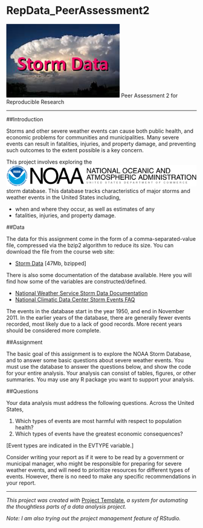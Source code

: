 # RepData_PeerAssessment2
![](assets/noaa_storm_data.jpeg) Peer Assessment 2 for Reproducible Research   

***

##Introduction

Storms and other severe weather events can cause both public health, and economic problems for communities and municipalities. Many severe events can result in fatalities, injuries, and property damage, and preventing such outcomes to the extent possible is a key concern.  

This project involves exploring the [![](assets/noaa_logo.png)](http://www.noaa.gov/) storm  database.  This database tracks characteristics of major storms and weather events in the United States including,  

* when and where they occur, as well as estimates of any  
* fatalities, injuries, and property damage.  

##Data

The data for this assignment come in the form of a comma-separated-value file, compressed via the bzip2 algorithm to reduce its size. You can download the file from the course web site:  

* [Storm Data](https://d396qusza40orc.cloudfront.net/repdata%2Fdata%2FStormData.csv.bz2) [47Mb, bzipped]  

There is also some documentation of the database available. Here you will find how some of the variables are constructed/defined.  

* [National Weather Service Storm Data Documentation](https://d396qusza40orc.cloudfront.net/repdata%2Fpeer2_doc%2Fpd01016005curr.pdf)  
* [National Climatic Data Center Storm Events FAQ](https://d396qusza40orc.cloudfront.net/repdata%2Fpeer2_doc%2FNCDC%20Storm%20Events-FAQ%20Page.pdf)  

The events in the database start in the year 1950, and end in November 2011. In the earlier years of the database, there are generally fewer events recorded, most likely due to a lack of good records. More recent years should be considered more complete.  

##Assignment

The basic goal of this assignment is to explore the NOAA Storm Database, and to answer some basic questions about severe weather events. You must use the database to answer the questions below, and show the code for your entire analysis. Your analysis can consist of tables, figures, or other summaries. You may use any R package you want to support your analysis.  

##Questions

Your data analysis must address the following questions.  Across the United States,  

1. Which types of events are most harmful with respect to population health?  
2. Which types of events have the greatest economic consequences?  

[Event types are indicated in the EVTYPE variable.]  

Consider writing your report as if it were to be read by a government or municipal manager, who might be responsible for preparing for severe weather events, and will need to prioritize resources for different types of events. However, there is no need to make any specific recommendations in your report.  

***

_This project was created with_ [Project Template](http://projecttemplate.net/index.html), _a system for automating the thoughtless parts of a data analysis project._  

_Note: I am also trying out the project management feature of RStudio._

